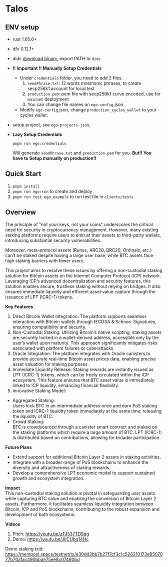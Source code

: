 # Talos

## ENV setup

- rust 1.65.0+
- dfx 0.12.1+
- didc [download binary](https://github.com/dfinity/candid/releases), export PATH to `didc`

- **!! Important !! Manually Setup Credentials**

  - Under `credentials` folder, you need to add 2 files.
    1.  `seedPhrase.txt`: 12 words mnemonic phrases, to create secp256k1 account for local test
    2.  `production.pem`: pem file with secp256k1 curve encoded, use for `mainnet` deployment
    3.  You can change file names on `ego-config`.json
  - Modify `ego-config`.json, change `production_cycles_wallet` to your cycles wallet.

- setup project, see `ego-projects.json`,

- **Lazy Setup Credentials**

  ```
  pnpm run ego:credentials
  ```

  Will generate `seedPhrase.txt` and `production.pem` for you.
  **But!! You have to Setup manually on production!!**

## Quick Start

1. `pnpm install`
2. `pnpm run ego:run` to create and deploy
3. `pnpm run test ego_example` to run test file in `clients/tests`


## Overview  

The principle of "not your keys, not your coins" underscores the critical need for security in cryptocurrency management. However, many existing staking platforms require users to entrust their assets to third-party wallets, introducing substantial security vulnerabilities. 

Moreover, meta-protocol assets (Runes, ARC20, BRC20, Ordinals, etc.) can’t be staked despite having a large user base, while BTC assets face high staking barriers with fewer users.

This project aims to resolve these issues by offering a non-custodial staking solution for Bitcoin assets on the Internet Computer Protocol (ICP) network. Leveraging ICP’s advanced decentralization and security features, this solution enables secure, trustless staking without relying on bridges. It also ensures immediate liquidity and efficient asset value capture through the issuance of LPT (ICRC-1) tokens.

**Key Features**  
1. Direct Bitcoin Wallet Integration: The platform supports seamless interaction with Bitcoin wallets through tECDSA & Schnorr Signatures, ensuring compatibility and security.
2. Non-Custodial Staking: Utilizing Bitcoin’s native scripting, staking assets are securely locked in a wallet-derived address, accessible only by the user’s wallet upon maturity. This approach significantly mitigates risks associated with platform failures or cyberattacks.
3. Oracle Integration: The platform integrates with Oracle canisters to provide accurate real-time Bitcoin asset prices data, enabling precise asset valuation for staking purposes.
4. Immediate Liquidity Release: Staking rewards are instantly issued as LPT (ICRC-1) tokens, which can be freely circulated within the ICP ecosystem. This feature ensures that BTC asset value is immediately linked to ICP liquidity, enhancing financial flexibility.
5. Innovative Staking Model:
  - Aggregated Staking:  
Users lock BTC in an intermediate address once and earn PoS staking token and ICRC-1 liquidity token immediately at the same time, releasing the liquidity of BTC.
  - Crowd Staking:   
BTC is crowdsourced through a canister smart contract and staked on the staking platforms which require a large amount of BTC. LPT (ICRC-1) is distributed based on contributions, allowing for broader participation.

**Future Plans**  
- Extend support for additional Bitcoin Layer 2 assets in staking activities.
- Integrate with a broader range of PoS blockchains to enhance the diversity and attractiveness of staking rewards.
- Develop a comprehensive LPT economic model to support sustained growth and ecosystem integration.

**Impact**  
This non-custodial staking solution is pivotal in safeguarding user assets while capturing BTC value and enabling the conversion of Bitcoin Layer 2 assets. Furthermore, it facilitates seamless liquidity integration between Bitcoin, ICP and PoS blockchains, contributing to the robust expansion and development of both ecosystems.

**Videos**  
1. Pitch: https://youtu.be/zTJ537TD9qg
2. Demo: https://youtu.be/JIICUbq14Hc

Demo staking txid: https://mempool.space/testnet/tx/e30dd3bb7b27f7cf3c1c526210173e9507077b70afac490bbae75ee8c07460bd

